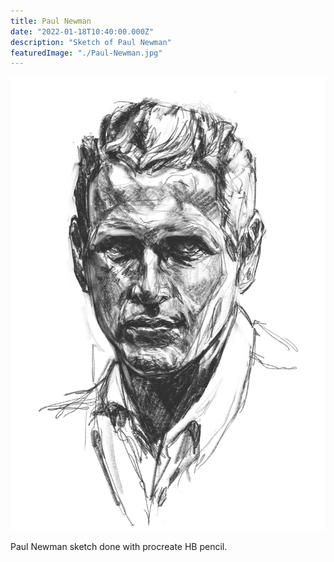 ```yaml
---
title: Paul Newman
date: "2022-01-18T10:40:00.000Z"
description: "Sketch of Paul Newman"
featuredImage: "./Paul-Newman.jpg"
---
```


![Paul Newman](./Paul-Newman.jpg)

Paul Newman sketch done with procreate HB pencil.
